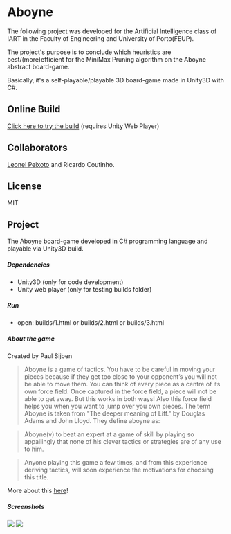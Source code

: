 # Aboyne
The following project was developed for the Artificial Intelligence class of IART in the Faculty of Engineering and University of Porto(FEUP).

The project's purpose is to conclude which heuristics are best/(more)efficient for the MiniMax Pruning algorithm on the Aboyne abstract board-game.

Basically, it's a self-playable/playable 3D board-game made in Unity3D with C#.

## Online Build
[Click here to try the build][0] (requires Unity Web Player)

## Collaborators
[Leonel Peixoto][1] and
Ricardo Coutinho.

## License
MIT

## Project
The Aboyne board-game developed in C# programming language and playable via Unity3D build.

##### Dependencies
- Unity3D (only for code development)
- Unity web player (only for testing builds folder)

##### Run
 - open: builds/1.html or builds/2.html or builds/3.html

##### About the game
Created by Paul Sijben
> Aboyne is a game of tactics. You have to be careful in moving your pieces because if they get too close to your opponent’s you will not be able to move them. You can think of every piece as a centre of its own force field. Once captured in the force field, a piece will not be able to get away. But this works in both ways! Also this force field helps you when you want to jump over you own pieces.
> The term Aboyne is taken from "The deeper meaning of Liff." by Douglas Adams and John Lloyd. They define aboyne as:

> Aboyne(v) to beat an expert at a game of skill by playing so appallingly that none of his clever tactics or strategies are of any use to him.

> Anyone playing this game a few times, and from this experience deriving tactics, will soon experience the motivations for choosing this title.

More about this [here][2]!

##### Screenshots 

![](https://raw.githubusercontent.com/RicardoCoutinho/IART/master/screenshots/1.png)
![](https://raw.githubusercontent.com/RicardoCoutinho/IART/master/screenshots/2.png)

[0]:https://dl.dropboxusercontent.com/u/13808975/1/1.html
[1]:https://github.com/LeonelPeixoto
[2]:http://www.di.fc.ul.pt/~jpn/gv/aboyne.htm
